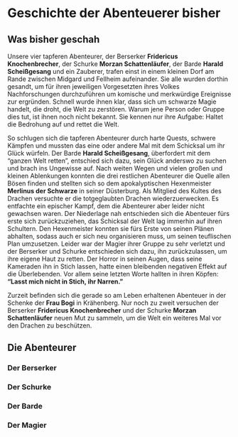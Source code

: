 <script setup lang="ts">
  import CharacterSheet from './code/components/CharacterSheet.vue';
  import { schurke, barde, berserker, magier } from './characterSheetData';
</script>

# Geschichte der Abenteuerer bisher

## Was bisher geschah

Unsere vier tapferen Abenteurer, der Berserker **Fridericus Knochenbrecher**, der Schurke **Morzan Schattenläufer**, der Barde **Harald Scheißgesang** und ein Zauberer, trafen einst in einem kleinen Dorf am Rande zwischen Midgard und Fellheim aufeinander. Sie alle wurden dorthin gesandt, um für ihren jeweiligen Vorgesetzten ihres Volkes Nachforschungen durchzuführen um komische und merkwürdige Ereignisse zur ergründen. Schnell wurde ihnen klar, dass sich um schwarze Magie handelt, die droht, die Welt zu zerstören. Warum jene Person oder Gruppe dies tut, ist ihnen noch nicht bekannt. Sie kennen nur ihre Aufgabe: Haltet die Bedrohung auf und rettet die Welt.

So schlugen sich die tapferen Abenteurer durch harte Quests, schwere Kämpfen und mussten das eine oder andere Mal mit dem Schicksal um ihr Glück würfeln.
Der Barde **Harald Scheißgesang**, überfordert mit dem “ganzen Welt retten”, entschied sich dazu, sein Glück anderswo zu suchen und brach ins Ungewisse auf.
Nach weiten Wegen und vielen großen und kleinen Ablenkungen konnten die drei restlichen Abenteurer die Quelle allen Bösen finden und stellten sich so dem apokalyptischen Hexenmeister **Merlinus der Schwarze** in seiner Düsterburg. Als Mitglied des Kultes des Drachen versuchte er die totgeglaubten Drachen wiederzuerwecken. Es entfachte ein epischer Kampf, dem die Abenteurer aber leider nicht gewachsen waren. Der Niederlage nah entschieden sich die Abenteuer fürs erste sich zurückzuziehen, das Schicksal der Welt lag immerhin auf ihren Schultern. Den Hexenmeister konnten sie fürs Erste von seinen Plänen abhalten, sodass auch er sich neu organisieren muss, um seinen teuflischen Plan umzusetzen.
Leider war der Magier ihrer Gruppe zu sehr verletzt und der Berserker und Schurke entschieden sich dazu, ihn zurückzulassen, um ihre eigene Haut zu retten. Der Horror in seinen Augen, dass seine Kameraden ihn in Stich lassen, hatte einen bleibenden negativen Effekt auf die Überlebenden. Vor allem seine letzten Worte hallten in ihren Köpfen: **“Lasst mich nicht in Stich, ihr Narren.”**

Zurzeit befinden sich die gerade so am Leben erhaltenen Abenteuer in der Schenke der **Frau Bogi** in Krähenberg. Nur noch zu zweit versuchen der Berserker **Fridericus Knochenbrecher** und der Schurke **Morzan Schattenläufer** neuen Mut zu sammeln, um die Welt ein weiteres Mal vor den Drachen zu beschützen.

## Die Abenteurer

### Der Berserker
<CharacterSheet :data="berserker" />

### Der Schurke
<CharacterSheet :data="schurke" />

### Der Barde
<CharacterSheet :data="barde" />

### Der Magier
<CharacterSheet :data="magier" />
